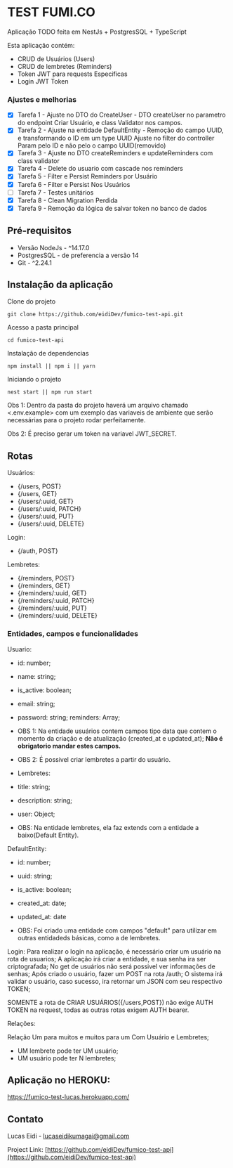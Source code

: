 # TEST FUMI.CO 

Aplicação TODO feita em NestJs + PostgresSQL + TypeScript

Esta aplicação contém:

- CRUD de Usuários (Users)
- CRUD de lembretes (Reminders)
- Token JWT para requests Especificas
- Login JWT Token

### Ajustes e melhorias

- [x] Tarefa 1 - Ajuste no DTO do CreateUser - DTO createUser no parametro do endpoint Criar Usuário, e class Validator nos campos.
- [x] Tarefa 2 - Ajuste na entidade DefaultEntity -  Remoção do campo UUID, e transformando o ID em um type UUID
Ajuste no filter do controller Param pelo ID e não pelo o campo UUID(removido)
- [x] Tarefa 3 - Ajuste no DTO createReminders e updateReminders com class validator
- [x] Tarefa 4 - Delete do usuario com cascade nos reminders
- [x] Tarefa 5 - Filter e Persist Reminders por Usuário
- [x] Tarefa 6 - Filter e Persist Nos Usuários
- [ ] Tarefa 7 - Testes unitários
- [x] Tarefa 8 - Clean Migration Perdida
- [x] Tarefa 9 - Remoção da lógica de salvar token no banco de dados  

## Pré-requisitos

* Versão NodeJs - ^14.17.0
* PostgresSQL - de preferencia a versão 14
* Git - ^2.24.1

## Instalação da aplicação 

Clone do projeto
```
git clone https://github.com/eidiDev/fumico-test-api.git
```

Acesso a pasta principal 
```
cd fumico-test-api
```

Instalação de dependencias 
```
npm install || npm i || yarn 
```

Iniciando o projeto
```
nest start || npm run start
```
Obs 1: Dentro da pasta do projeto haverá um arquivo chamado <.env.example> com um exemplo das variaveis de ambiente que serão necessárias para o projeto rodar perfeitamente.

Obs 2: É preciso gerar um token na variavel JWT_SECRET.


## Rotas

Usuários:
- {/users, POST}
- {/users, GET}
- {/users/:uuid, GET}
- {/users/:uuid, PATCH}
- {/users/:uuid, PUT}
- {/users/:uuid, DELETE}

Login:
- {/auth, POST}

Lembretes:
- {/reminders, POST}
- {/reminders, GET}
- {/reminders/:uuid, GET}
- {/reminders/:uuid, PATCH}
- {/reminders/:uuid, PUT}
- {/reminders/:uuid, DELETE}

<h3>Entidades, campos e funcionalidades </h3>

Usuario:
- id: number;
- name: string;
- is_active: boolean;
- email: string;
- password: string;
reminders: Array;

- OBS 1: Na entidade usuários contem campos tipo data que contem o momento da criação e de atualização (created_at e updated_at);
<b> Não é obrigatorio mandar estes campos. </b>
- OBS 2: É possivel criar lembretes a partir do usuário.

- Lembretes:
- title: string;
- description: string;
- user: Object;

- OBS: Na entidade lembretes, ela faz extends com a entidade a baixo(Default Entity).

DefaultEntity:
- id: number;
- uuid: string;
- is_active: boolean;
- created_at: date;
- updated_at: date

- OBS: Foi criado uma entidade com campos "default" para utilizar em outras entidadeds básicas, como a de lembretes.

Login:
Para realizar o login na aplicação, é necessário criar um usuário na rota de usuarios;
A aplicação irá criar a entidade, e sua senha ira ser criptografada;
No get de usuários não será possivel ver informações de senhas;
Após criado o usuário, fazer um POST na rota /auth;
O sistema irá validar o usuário, caso sucesso, ira retornar um JSON com seu respectivo TOKEN;

SOMENTE a rota de CRIAR USUÁRIOS({/users,POST}) não exige AUTH TOKEN na request, todas as outras rotas exigem AUTH bearer.

Relações:

Relação Um para muitos e muitos para um Com Usuário e Lembretes;
- UM lembrete pode ter UM usuário;
- UM usuário pode ter N lembretes;

## Aplicação no HEROKU:

https://fumico-test-lucas.herokuapp.com/

## Contato

Lucas Eidi - lucaseidikumagai@gmail.com

Project Link: [https://github.com/eidiDev/fumico-test-api](https://github.com/eidiDev/fumico-test-api)



